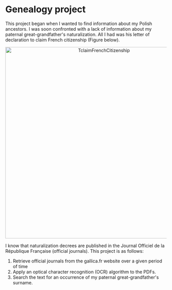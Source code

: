 # Genealogy project

This project began when I wanted to find information about my Polish ancestors. I was soon confronted with a lack of information about my paternal great-grandfather's naturalization. All I had was his letter of declaration to claim French citizenship (Figure below). 

<p align="middle">
  <img height="600" 
    src="img/demandeNatFrancais_PAWLAK_Thomasz_recto_1.png"
    alt="TclaimFrenchCitizenship">
</p>



I know that naturalization decrees are published in the Journal Officiel de la République Française (official journals). This project is as follows:

1. Retrieve official journals from the gallica.fr website over a given period of time
2. Apply an optical character recognition (OCR) algorithm to the PDFs.
3. Search the text for an occurrence of my paternal great-grandfather's surname.

